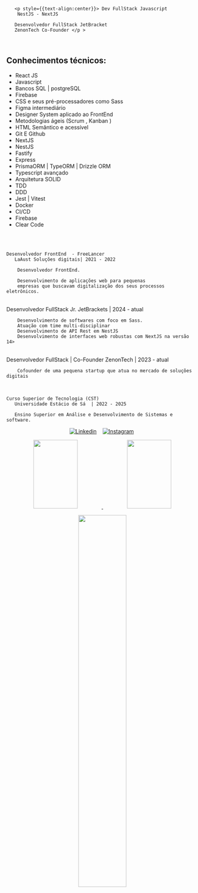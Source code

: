        <p style={{text-align:center}}> Dev FullStack Javascript
        NestJS - NextJS
      
       Desenvolvedor FullStack JetBracket
       ZenonTech Co-Founder </p >
 
<br>
<h2> Conhecimentos técnicos: </h2>
<ul>


<li> React JS </li>
<li> Javascript </li>
<li> Bancos SQL | postgreSQL </li>
<li> Firebase  </li>
<li> CSS e seus pré-processadores como Sass </li>
<li> Figma intermediário </li>
<li> Designer System aplicado ao FrontEnd </li>
<li> Metodologias ágeis (Scrum , Kanban ) </li>
<li> HTML Semântico e acessível </li>
<li> Git E Github </li>
<li> NextJS </li>
<li> NestJS </li>
<li> Fastify </li>
<li> Express </li>
<li> PrismaORM | TypeORM | Drizzle ORM </li>
<li> Typescript avançado </li>
<li> Arquitetura SOLID  </li>
<li> TDD </li>
<li> DDD  </li>
<li> Jest | Vitest </li>
<li> Docker  </li>
<li> CI/CD </li>
<li> Firebase </li>
<li> Clear Code  </li>

</ul>
        
        


 <br>

<br>
  
    Desenvolvedor FrontEnd  - FreeLancer
       LaAust Soluções digitais| 2021 - 2022

        Desenvolvedor FrontEnd.

        Desenvolvimento de aplicações web para pequenas
        empresas que buscavam digitalização dos seus processos eletrônicos.

<br>
    Desenvolvedor FullStack Jr.
       JetBrackets | 2024 - atual

        Desenvolvimento de softwares com foco em Sass.
        Atuação com time multi-disciplinar
        Desenvolvimento de API Rest em NestJS
        Desenvolvimento de interfaces web robustas com NextJS na versão 14>

<br>
    Desenvolvedor FullStack | Co-Founder
       ZenonTech | 2023 - atual

        Cofounder de uma pequena startup que atua no mercado de soluções digitais
<br>


    Curso Superior de Tecnologia (CST) 
       Universidade Estácio de Sá  | 2022 - 2025
            
       Ensino Superior em Análise e Desenvolvimento de Sistemas e software.          


<div>
   <p align="center">
    <a href="https://www.linkedin.com/in/matheus-fonteles-5876b8211/"><img alt="Linkedin" src="https://img.shields.io/badge/-LinkedIn-blue?style=for-the-badge&logo=Linkedin&logoColor=white"></a>&nbsp;&nbsp;&nbsp;
    <a href="https://www.instagram.com/laaust.co/"><img alt="Instagram" src="https://img.shields.io/youtube/channel/subscribers/UCXKSo8RSfVmrawXleZ-_arg?style=social"></a>&nbsp;
  </p>
</div>

<div align="center">
  <a href="https://github.com/matheusmfl">
  <img height="180em" width="48%" src="https://github-readme-stats.vercel.app/api?username=matheusmfl&show_icons=true&theme=dark&include_all_commits=true&count_private=true"/>
  <img height="180em" width="48%" src="https://github-readme-stats.vercel.app/api/top-langs/?username=matheusmfl&layout=compact&langs_count=7&theme=dark"/>
</div>
<p align="center"><img width=50% src="https://media.giphy.com/media/IThjAlJnD9WNO/giphy.gif"></p>


